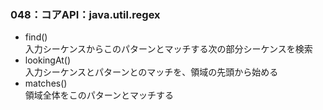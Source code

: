 ### 048：コアAPI：java.util.regex       
   * find()      
        入力シーケンスからこのパターンとマッチする次の部分シーケンスを検索      
   * lookingAt()     
        入力シーケンスとパターンとのマッチを、領域の先頭から始める      
   * matches()       
        領域全体をこのパターンとマッチする      
